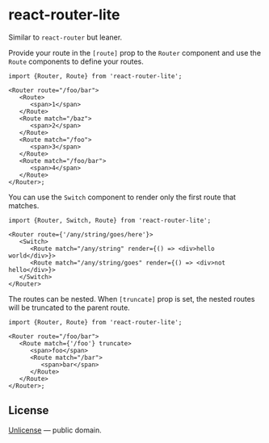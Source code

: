 # react-router-lite

Similar to `react-router` but leaner.

Provide your route in the `[route]` prop to the `Router` component and use
the `Route` components to define your routes.

```tsx
import {Router, Route} from 'react-router-lite';

<Router route="/foo/bar">
   <Route>
      <span>1</span>
   </Route>
   <Route match="/baz">
      <span>2</span>
   </Route>
   <Route match="/foo">
      <span>3</span>
   </Route>
   <Route match="/foo/bar">
      <span>4</span>
   </Route>
</Router>;
```

You can use the `Switch` component to render only the first route that matches.

```tsx
import {Router, Switch, Route} from 'react-router-lite';

<Router route={'/any/string/goes/here'}>
   <Switch>
      <Route match="/any/string" render={() => <div>hello world</div>}>
      <Route match="/any/string/goes" render={() => <div>not hello</div>}>
   </Switch>
</Router>
```

The routes can be nested. When `[truncate]` prop is set, the nested routes will
be truncated to the parent route.

```tsx
import {Router, Route} from 'react-router-lite';

<Router route="/foo/bar">
   <Route match={'/foo'} truncate>
      <span>foo</span>
      <Route match="/bar">
         <span>bar</span>
      </Route>
   </Route>
</Router>;
```

## License

[Unlicense](LICENSE) &mdash; public domain.
